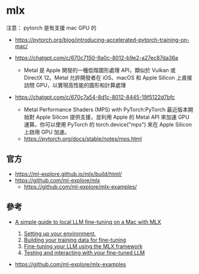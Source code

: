 # mlx

注意： pytorch 是有支援 mac GPU 的

* https://pytorch.org/blog/introducing-accelerated-pytorch-training-on-mac/

* https://chatgpt.com/c/670c7150-9a0c-8012-b9e2-a27ec87da36a
    * Metal 是 Apple 開發的一種低階圖形處理 API，類似於 Vulkan 或 DirectX 12。Metal 允許開發者在 iOS、macOS 和 Apple Silicon 上直接訪問 GPU，以實現高性能的圖形和計算處理

* https://chatgpt.com/c/670c7a54-8d1c-8012-8445-19f5122d7bfc
    * Metal Performance Shaders (MPS) with PyTorch:PyTorch 最近版本開始對 Apple Silicon 提供支援，並利用 Apple 的 Metal API 來加速 GPU 運算。你可以使用 PyTorch 的 torch.device("mps") 來在 Apple Silicon 上啟用 GPU 加速。
    * https://pytorch.org/docs/stable/notes/mps.html

## 官方

* https://ml-explore.github.io/mlx/build/html/
* https://github.com/ml-explore/mlx
    * https://github.com/ml-explore/mlx-examples/

## 參考
* [A simple guide to local LLM fine-tuning on a Mac with MLX](https://apeatling.com/articles/simple-guide-to-local-llm-fine-tuning-on-a-mac-with-mlx/)
    1. [Setting up your environment.](https://apeatling.com/articles/part-1-setting-up-your-environment/)
    2. [Building your training data for fine-tuning](https://apeatling.com/articles/part-2-building-your-training-data-for-fine-tuning/)
    3. [Fine-tuning your LLM using the MLX framework](https://apeatling.com/articles/part-3-fine-tuning-your-llm-using-the-mlx-framework/)
    4. [Testing and interacting with your fine-tuned LLM](https://apeatling.com/articles/part-4-testing-and-interacting-with-your-fine-tuned-llm/)



* https://github.com/ml-explore/mlx-examples

